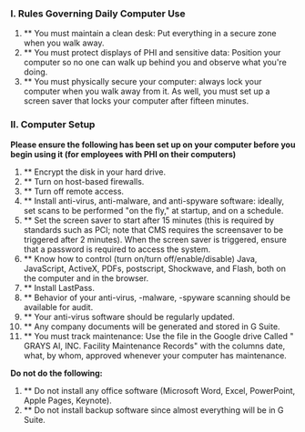 ### I. Rules Governing Daily Computer Use

1. ** You must maintain a clean desk: Put everything in a secure zone when you walk away.
2. ** You must protect displays of PHI and sensitive data: Position your computer so no one can walk up behind you and observe what you're doing.
3. ** You must physically secure your computer: always lock your computer when you walk away from it. As well, you must set up a screen saver that locks your computer after fifteen minutes.


### II. Computer Setup

**Please ensure the following has been set up on your computer before you begin using it (for employees with PHI on their computers)**
1. ** Encrypt the disk in your hard drive.
2. ** Turn on host-based firewalls.
3. ** Turn off remote access. 
4. ** Install anti-virus, anti-malware, and anti-spyware software: ideally, set scans to be performed "on the fly," at startup, and on a schedule.
5. ** Set the screen saver to start after 15 minutes (this is required by standards such as PCI; note that CMS requires the screensaver to be triggered after 2 minutes). When the screen saver is triggered, ensure that a password is required to access the system.
6. ** Know how to control (turn on/turn off/enable/disable) Java, JavaScript, ActiveX, PDFs, postscript, Shockwave, and Flash, both on the computer and in the browser.
7. ** Install LastPass.
8. ** Behavior of your anti-virus, -malware, -spyware scanning should be available for audit. 
9. ** Your anti-virus software should be regularly updated.
10. ** Any company documents will be generated and stored in G Suite. 
11. ** You must track maintenance: Use the file in the Google drive Called " GRAYS AI, INC. Facility Maintenance Records" with the columns date, what, by whom, approved whenever your computer has maintenance.

**Do not do the following:**
1. ** Do not install any office software (Microsoft Word, Excel, PowerPoint, Apple Pages, Keynote).
2. ** Do not install backup software since almost everything will be in G Suite. 

